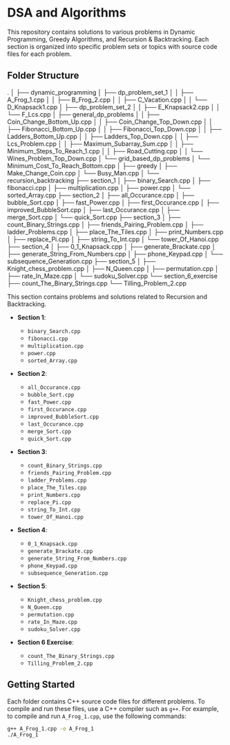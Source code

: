 # DSA and Algorithms

This repository contains solutions to various problems in Dynamic Programming, Greedy Algorithms, and Recursion & Backtracking. Each section is organized into specific problem sets or topics with source code files for each problem.

## Folder Structure
.
│
├── dynamic_programming
│   ├── dp_problem_set_1
│   │   ├── A_Frog_1.cpp
│   │   ├── B_Frog_2.cpp
│   │   ├── C_Vacation.cpp
│   │   └── D_Knapsack1.cpp
│   ├── dp_problem_set_2
│   │   ├── E_Knapsack2.cpp
│   │   └── F_Lcs.cpp
│   ├── general_dp_problems
│   │   ├── Coin_Change_Bottom_Up.cpp
│   │   ├── Coin_Change_Top_Down.cpp
│   │   ├── Fibonacci_Bottom_Up.cpp
│   │   ├── Fibonacci_Top_Down.cpp
│   │   ├── Ladders_Bottom_Up.cpp
│   │   ├── Ladders_Top_Down.cpp
│   │   ├── Lcs_Problem.cpp
│   │   ├── Maximum_Subarray_Sum.cpp
│   │   ├── Minimum_Steps_To_Reach_1.cpp
│   │   ├── Road_Cutting.cpp
│   │   └── Wines_Problem_Top_Down.cpp
│   └── grid_based_dp_problems
│       └── Minimum_Cost_To_Reach_Bottom.cpp
│
├── greedy
│   ├── Make_Change_Coin.cpp
│   └── Busy_Man.cpp
│
└── recursion_backtracking
    ├── section_1
    │   ├── binary_Search.cpp
    │   ├── fibonacci.cpp
    │   ├── multiplication.cpp
    │   ├── power.cpp
    │   └── sorted_Array.cpp
    ├── section_2
    │   ├── all_Occurance.cpp
    │   ├── bubble_Sort.cpp
    │   ├── fast_Power.cpp
    │   ├── first_Occurance.cpp
    │   ├── improved_BubbleSort.cpp
    │   ├── last_Occurance.cpp
    │   ├── merge_Sort.cpp
    │   └── quick_Sort.cpp
    ├── section_3
    │   ├── count_Binary_Strings.cpp
    │   ├── friends_Pairing_Problem.cpp
    │   ├── ladder_Problems.cpp
    │   ├── place_The_Tiles.cpp
    │   ├── print_Numbers.cpp
    │   ├── replace_Pi.cpp
    │   ├── string_To_Int.cpp
    │   └── tower_Of_Hanoi.cpp
    ├── section_4
    │   ├── 0_1_Knapsack.cpp
    │   ├── generate_Brackate.cpp
    │   ├── generate_String_From_Numbers.cpp
    │   ├── phone_Keypad.cpp
    │   └── subsequence_Generation.cpp
    ├── section_5
    │   ├── Knight_chess_problem.cpp
    │   ├── N_Queen.cpp
    │   ├── permutation.cpp
    │   ├── rate_In_Maze.cpp
    │   └── sudoku_Solver.cpp
    └── section_6_exercise
        ├── count_The_Binary_Strings.cpp
        └── Tilling_Problem_2.cpp


This section contains problems and solutions related to Recursion and Backtracking.

- **Section 1**:
  - `binary_Search.cpp`
  - `fibonacci.cpp`
  - `multiplication.cpp`
  - `power.cpp`
  - `sorted_Array.cpp`

- **Section 2**:
  - `all_Occurance.cpp`
  - `bubble_Sort.cpp`
  - `fast_Power.cpp`
  - `first_Occurance.cpp`
  - `improved_BubbleSort.cpp`
  - `last_Occurance.cpp`
  - `merge_Sort.cpp`
  - `quick_Sort.cpp`

- **Section 3**:
  - `count_Binary_Strings.cpp`
  - `friends_Pairing_Problem.cpp`
  - `ladder_Problems.cpp`
  - `place_The_Tiles.cpp`
  - `print_Numbers.cpp`
  - `replace_Pi.cpp`
  - `string_To_Int.cpp`
  - `tower_Of_Hanoi.cpp`

- **Section 4**:
  - `0_1_Knapsack.cpp`
  - `generate_Brackate.cpp`
  - `generate_String_From_Numbers.cpp`
  - `phone_Keypad.cpp`
  - `subsequence_Generation.cpp`

- **Section 5**:
  - `Knight_chess_problem.cpp`
  - `N_Queen.cpp`
  - `permutation.cpp`
  - `rate_In_Maze.cpp`
  - `sudoku_Solver.cpp`

- **Section 6 Exercise**:
  - `count_The_Binary_Strings.cpp`
  - `Tilling_Problem_2.cpp`

## Getting Started

Each folder contains C++ source code files for different problems. To compile and run these files, use a C++ compiler such as `g++`. For example, to compile and run `A_Frog_1.cpp`, use the following commands:

```bash
g++ A_Frog_1.cpp -o A_Frog_1
./A_Frog_1
